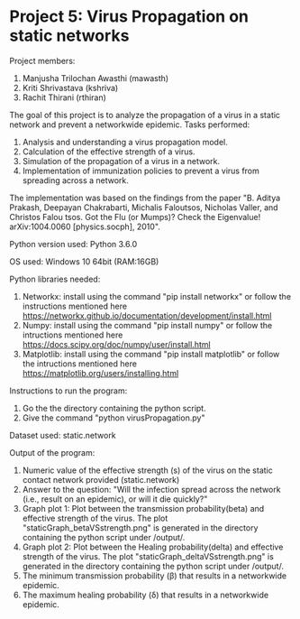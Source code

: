 # Project 5: Virus Propagation on static networks
Project members:
1. Manjusha Trilochan Awasthi (mawasth)
2. Kriti Shrivastava (kshriva)
3. Rachit Thirani (rthiran)

The goal of this project is to analyze the propagation of a virus in a static network and prevent a networkwide epidemic. Tasks performed: 
1. Analysis and understanding a virus propagation model.
2. Calculation of the effective strength of a virus.
3. Simulation of the propagation of a virus in a network.
4. Implementation of immunization policies to prevent a virus from spreading across a network.

The implementation was based on the findings from the paper "B. Aditya Prakash, Deepayan Chakrabarti, Michalis Faloutsos, Nicholas Valler, and Christos Falou tsos. Got the Flu (or Mumps)? Check the Eigenvalue! arXiv:1004.0060 [physics.socph], 2010".


Python version used: Python 3.6.0

OS used: Windows 10 64bit (RAM:16GB)

Python libraries needed:

1. Networkx: install using the command "pip install networkx" or follow the instructions mentioned here https://networkx.github.io/documentation/development/install.html
2. Numpy: install using the command "pip install numpy" or follow the intructions mentioned here https://docs.scipy.org/doc/numpy/user/install.html
3. Matplotlib: install using the command "pip install matplotlib" or follow the intructions mentioned here 
https://matplotlib.org/users/installing.html



Instructions to run the program:
1. Go the the directory containing the python script.
2. Give the command "python virusPropagation.py" 


Dataset used: static.network


Output of the program:
1. Numeric value of the effective strength (s) of the virus on the static contact network provided (static.network)
2. Answer to the question: "Will the infection spread across the network (i.e., result on an epidemic), or will it die quickly?"
3. Graph plot 1: Plot between the transmission probability(beta) and effective strength of the virus. The plot "staticGraph_betaVSstrength.png" is generated in the directory containing the python script under /output/. 
4. Graph plot 2: Plot between the Healing probability(delta) and effective strength of the virus. The plot "staticGraph_deltaVSstrength.png" is generated in the directory containing the python script under /output/. 
5. The minimum transmission probability (β) that results in a networkwide epidemic.
6. The maximum healing probability (δ) that results in a networkwide epidemic.
